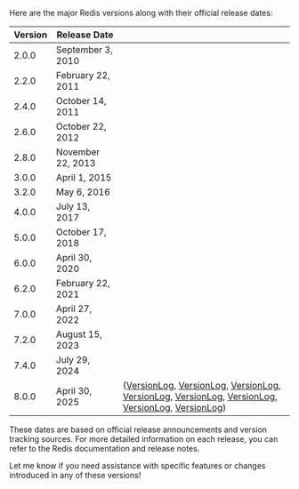 Here are the major Redis versions along with their official release dates:

| Version | Release Date      |                                                                                                                                          |
| ------- | ----------------- | ---------------------------------------------------------------------------------------------------------------------------------------- |
| 2.0.0   | September 3, 2010 |                                                                                                                                          |
| 2.2.0   | February 22, 2011 |                                                                                                                                          |
| 2.4.0   | October 14, 2011  |                                                                                                                                          |
| 2.6.0   | October 22, 2012  |                                                                                                                                          |
| 2.8.0   | November 22, 2013 |                                                                                                                                          |
| 3.0.0   | April 1, 2015     |                                                                                                                                          |
| 3.2.0   | May 6, 2016       |                                                                                                                                          |
| 4.0.0   | July 13, 2017     |                                                                                                                                          |
| 5.0.0   | October 17, 2018  |                                                                                                                                          |
| 6.0.0   | April 30, 2020    |                                                                                                                                          |
| 6.2.0   | February 22, 2021 |                                                                                                                                          |
| 7.0.0   | April 27, 2022    |                                                                                                                                          |
| 7.2.0   | August 15, 2023   |                                                                                                                                          |
| 7.4.0   | July 29, 2024     |                                                                                                                                          |
| 8.0.0   | April 30, 2025    | ([VersionLog][1], [VersionLog][2], [VersionLog][3], [VersionLog][4], [VersionLog][5], [VersionLog][6], [VersionLog][7], [VersionLog][8]) |

These dates are based on official release announcements and version tracking sources. For more detailed information on each release, you can refer to the Redis documentation and release notes.

Let me know if you need assistance with specific features or changes introduced in any of these versions!

[1]: https://versionlog.com/redis/2.0/?utm_source=chatgpt.com "Redis 2.0: List Releases, Release Date, End of Life"
[2]: https://versionlog.com/redis/2.2/?utm_source=chatgpt.com "Redis 2.2: List Releases, Release Date, End of Life"
[3]: https://versionlog.com/redis/2.4/?utm_source=chatgpt.com "Redis 2.4: List Releases, Release Date, End of Life - VersionLog"
[4]: https://versionlog.com/redis/3.0/?utm_source=chatgpt.com "Redis 3.0: List Releases, Release Date, End of Life"
[5]: https://versionlog.com/redis/3.2/?utm_source=chatgpt.com "Redis 3.2: List Releases, Release Date, End of Life - VersionLog"
[6]: https://versionlog.com/redis/5.0/?utm_source=chatgpt.com "Redis 5.0: List Releases, Release Date, End of Life"
[7]: https://versionlog.com/redis/6.2/?utm_source=chatgpt.com "Redis 6.2: List Releases, Release Date, End of Life"
[8]: https://versionlog.com/redis/7.2/?utm_source=chatgpt.com "Redis 7.2: List Releases, Release Date, End of Life"
